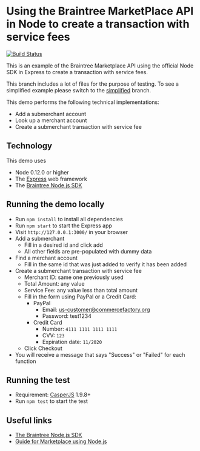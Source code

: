 # Using the Braintree MarketPlace API in Node to create a transaction with service fees

[![Build Status](https://travis-ci.org/commercefactory/braintree-marketplace-node.svg)](https://travis-ci.org/commercefactory/braintree-marketplace-node)

This is an example of the Braintree Marketplace API using the official Node SDK in Express to create a transaction with service fees.

This branch includes a lot of files for the purpose of testing. To see a simplified example please switch to the [simplified](https://github.com/commercefactory/braintree-marketplace-node/tree/simplified) branch.

This demo performs the following technical implementations:

* Add a submerchant account
* Look up a merchant account
* Create a submerchant transaction with service fee

## Technology

This demo uses

* Node 0.12.0 or higher
* The [Express](http://expressjs.com/) web framework
* The [Braintree Node.js SDK](https://developers.braintreepayments.com/javascript+node/sdk/server/overview)

## Running the demo locally

* Run `npm install` to install all dependencies
* Run `npm start` to start the Express app
* Visit `http://127.0.0.1:3000/` in your browser
* Add a submerchant
	* Fill in a desired id and click add
	* All other fields are pre-populated with dummy data
* Find a merchant account
	* Fill in the same id that was just added to verify it has been added 
* Create a submerchant transaction with service fee
	* Merchant ID: same one previously used
	* Total Amount: any value
	* Service Fee: any value less than total amount
	* Fill in the form using PayPal or a Credit Card:
		* PayPal
			* Email: us-customer@commercefactory.org
			* Password: test1234	
		* Credit Card
			* Number: `4111 1111 1111 1111`
			* CVV: `123`
			* Expiration date: `11/2020`
	* Click Checkout
* You will receive a message that says "Success" or "Failed" for each function

## Running the test

* Requirement: [CasperJS](http://casperjs.org/) 1.9.8+
* Run `npm test` to start the test

## Useful links

* [The Braintree Node.js SDK](https://developers.braintreepayments.com/javascript+node/sdk/server/overview)
* [Guide for Marketplace using Node.js](https://developers.braintreepayments.com/javascript+node/guides/marketplace/overview)
